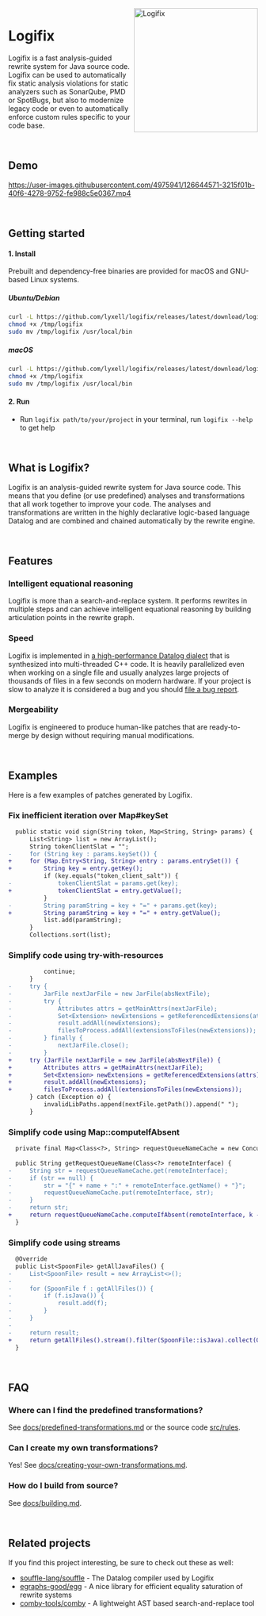 <img src="https://raw.githubusercontent.com/lyxell/logifix/master/.github/logifix-logo-beam.svg" alt="Logifix" width="250" align="right">

# Logifix

Logifix is a fast analysis-guided rewrite system for Java source
code. Logifix can be used to automatically fix static analysis violations
for static analyzers such as SonarQube, PMD or SpotBugs, but also
to modernize legacy code or even to automatically enforce custom
rules specific to your code base.

<ul> </ul>

## Demo

https://user-images.githubusercontent.com/4975941/126644571-3215f01b-40f6-4278-9752-fe988c5e0367.mp4

<ul> </ul>

## Getting started

#### 1. Install

Prebuilt and dependency-free binaries are provided for macOS and GNU-based Linux systems.

##### Ubuntu/Debian

```bash
curl -L https://github.com/lyxell/logifix/releases/latest/download/logifix-x86_64-linux-gnu.gz | gunzip -c - > /tmp/logifix
chmod +x /tmp/logifix
sudo mv /tmp/logifix /usr/local/bin
```

##### macOS

```bash
curl -L https://github.com/lyxell/logifix/releases/latest/download/logifix-x86_64-macos.gz | gunzip -c - > /tmp/logifix
chmod +x /tmp/logifix
sudo mv /tmp/logifix /usr/local/bin
```

#### 2. Run

* Run `logifix path/to/your/project` in your terminal, run
  `logifix --help` to get help

<ul> </ul>

## What is Logifix?

Logifix is an analysis-guided rewrite system for Java source
code. This means that you define (or use predefined) analyses and
transformations that all work together to improve your code.
The analyses and transformations are written in
the highly declarative logic-based language Datalog and
are combined and chained automatically by the rewrite engine.

<ul> </ul>

## Features

### Intelligent equational reasoning

Logifix is more than a search-and-replace system. It performs
rewrites in multiple steps and can achieve intelligent equational
reasoning by building articulation points in the rewrite graph.

### Speed

Logifix is implemented in [a high-performance Datalog
dialect](https://github.com/souffle-lang/souffle) that is
synthesized into multi-threaded C++ code. It is heavily parallelized even
when working on a single file and usually analyzes
large projects of thousands of files in a few seconds on modern hardware.
If your project is slow to analyze it is considered a bug and you should
[file a bug report](https://github.com/lyxell/logifix/issues/new).

### Mergeability

Logifix is engineered to produce human-like patches that are ready-to-merge by design without
requiring manual modifications.

<ul> </ul>

## Examples

Here is a few examples of patches generated by Logifix.

### Fix inefficient iteration over Map#keySet

```diff
  public static void sign(String token, Map<String, String> params) {
      List<String> list = new ArrayList();
      String tokenClientSlat = "";
-     for (String key : params.keySet()) {
+     for (Map.Entry<String, String> entry : params.entrySet()) {
+         String key = entry.getKey();
          if (key.equals("token_client_salt")) {
-             tokenClientSlat = params.get(key);
+             tokenClientSlat = entry.getValue();
          }
-         String paramString = key + "=" + params.get(key);
+         String paramString = key + "=" + entry.getValue();
          list.add(paramString);
      }
      Collections.sort(list);
```

### Simplify code using try-with-resources

```diff
          continue;
      } 
-     try {
-         JarFile nextJarFile = new JarFile(absNextFile);
-         try {
-             Attributes attrs = getMainAttrs(nextJarFile);
-             Set<Extension> newExtensions = getReferencedExtensions(attrs);
-             result.addAll(newExtensions);
-             filesToProcess.addAll(extensionsToFiles(newExtensions));
-         } finally {
-             nextJarFile.close();
-         }
+     try (JarFile nextJarFile = new JarFile(absNextFile)) {
+         Attributes attrs = getMainAttrs(nextJarFile);
+         Set<Extension> newExtensions = getReferencedExtensions(attrs);
+         result.addAll(newExtensions);
+         filesToProcess.addAll(extensionsToFiles(newExtensions));
      } catch (Exception e) {
          invalidLibPaths.append(nextFile.getPath()).append(" ");
      }
```

### Simplify code using Map::computeIfAbsent

```diff
  private final Map<Class<?>, String> requestQueueNameCache = new ConcurrentHashMap<>();
     
  public String getRequestQueueName(Class<?> remoteInterface) {
-     String str = requestQueueNameCache.get(remoteInterface);
-     if (str == null) {
-         str = "{" + name + ":" + remoteInterface.getName() + "}";
-         requestQueueNameCache.put(remoteInterface, str);
-     }
-     return str;
+     return requestQueueNameCache.computeIfAbsent(remoteInterface, k -> "{" + name + ":" + k.getName() + "}");
  }
```

### Simplify code using streams

```diff
  @Override
  public List<SpoonFile> getAllJavaFiles() {
-     List<SpoonFile> result = new ArrayList<>();
-
-     for (SpoonFile f : getAllFiles()) {
-         if (f.isJava()) {
-             result.add(f);
-         }
-     }
-
-     return result;
+     return getAllFiles().stream().filter(SpoonFile::isJava).collect(Collectors.toList());
  } 
```

<ul> </ul>

## FAQ

### Where can I find the predefined transformations?

See [docs/predefined-transformations.md](docs/predefined-transformations.md) or the source code [src/rules](src/rules).

### Can I create my own transformations?

Yes! See [docs/creating-your-own-transformations.md](docs/creating-your-own-transformations.md).

### How do I build from source?

See [docs/building.md](docs/building.md).

<ul> </ul>

## Related projects

If you find this project interesting, be sure to check out these
as well:

* [souffle-lang/souffle](https://github.com/souffle-lang/souffle) - The Datalog compiler used by Logifix
* [egraphs-good/egg](https://github.com/egraphs-good/egg) - A nice library for efficient equality saturation of rewrite systems
* [comby-tools/comby](https://github.com/comby-tools/comby) - A lightweight AST based search-and-replace tool
